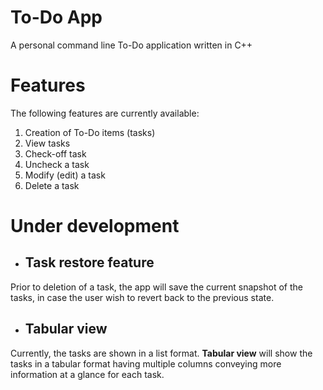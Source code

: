 # To-Do App

A personal command line To-Do application written in C++

# Features

The following features are currently available:

1. Creation of To-Do items (tasks)
2. View tasks
3. Check-off task
4. Uncheck a task
5. Modify (edit) a task
6. Delete a task

# Under development

- ## Task restore feature

Prior to deletion of a task, the app will save the current snapshot of the tasks, in case the user wish to revert back to the previous state.

- ## Tabular view

Currently, the tasks are shown in a list format. **Tabular view** will show the tasks in a tabular format having multiple columns conveying more information at a glance for each task.